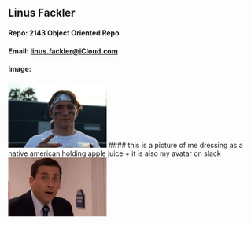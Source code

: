 ## Linus Fackler
#### Repo: 2143 Object Oriented Repo
#### Email: linus.fackler@iCloud.com
#### Image:
<img src="profile.jpg" width="200">
#### this is a picture of me dressing as a native american holding apple juice + it is also my avatar on slack
<img src="michael.gif" width="200">
